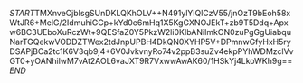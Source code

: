 $START$TMXnveCjbIsgSUnDKLQKhOLV++N491ylYlQlCzV55/jnOzT9bEoh58xWtJR6+MelG/2IdmuhiGCp+kYd0e6mHq1X5KgGXNOJEkT+zb9T5Ddq+Apxw6BC3UEboXuRczWt+9QESfaZ0Y5PkzW2li0KIbANiImkON0zuPgGgUiabquNarTGQekwVODDZTWex2tdJnpUPBH4DkQN0XYHP5V+DPmnwGfyHxH5ryDSAPjBCa2tc1K6V3qb9j4+6V0JvkvnyRo74v2ppB3suZv4ekpPYhWDMzclVvGT0+yOANhilwM7vAt2AOL6vaJXT9R7VxwwAwAK60/1HSkYj4LkoWKh9g==$END$